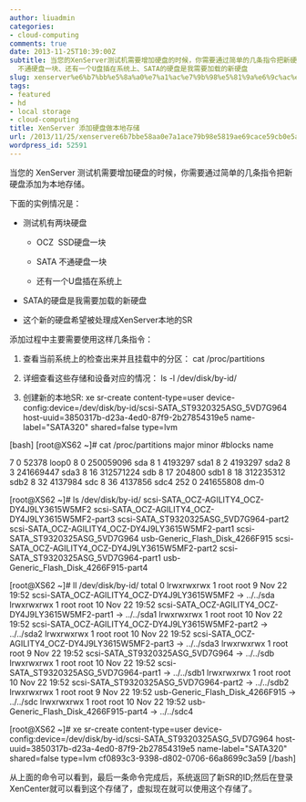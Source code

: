```yaml
---
author: liuadmin
categories:
- cloud-computing
comments: true
date: 2013-11-25T10:39:00Z
subtitle: 当您的XenServer测试机需要增加硬盘的时候，你需要通过简单的几条指令把新硬盘添加为本地存储。下面的实例情况是：测试机有两块硬盘、OCZ  SSD硬盘一块、SATA
  不通硬盘一块、还有一个U盘插在系统上、SATA的硬盘是我需要加载的新硬盘
slug: xenserver%e6%b7%bb%e5%8a%a0%e7%a1%ac%e7%9b%98%e5%81%9a%e6%9c%ac%e5%9c%b0%e5%ad%98%e5%82%a8
tags:
- featured
- hd
- local storage
- cloud-computing
title: XenServer 添加硬盘做本地存储
url: /2013/11/25/xenservere6b7bbe58aa0e7a1ace79b98e5819ae69cace59cb0e5ad98e582a8/
wordpress_id: 52591
---
```


当您的 XenServer 测试机需要增加硬盘的时候，你需要通过简单的几条指令把新硬盘添加为本地存储。

下面的实例情况是：



	
  * 测试机有两块硬盘

	
    * OCZ  SSD硬盘一块

	
    * SATA 不通硬盘一块

	
    * 还有一个U盘插在系统上




	
  * SATA的硬盘是我需要加载的新硬盘

	
  * 这个新的硬盘希望被处理成XenServer本地的SR


添加过程中主要需要使用这样几条指令：

	
  1. 查看当前系统上的检查出来并且挂载中的分区： cat /proc/partitions

	
  2. 详细查看这些存储和设备对应的情况： ls -l /dev/disk/by-id/

	
  3. 创建新的本地SR: xe sr-create content-type=user device-config:device=/dev/disk/by-id/scsi-SATA_ST9320325ASG_5VD7G964 host-uuid=3850317b-d23a-4ed0-87f9-2b27854319e5 name-label="SATA320" shared=false type=lvm


[bash]
[root@XS62 ~]# cat /proc/partitions
major minor #blocks name

7 0 52378 loop0
8 0 250059096 sda
8 1 4193297 sda1
8 2 4193297 sda2
8 3 241669447 sda3
8 16 312571224 sdb
8 17 204800 sdb1
8 18 312235312 sdb2
8 32 4137984 sdc
8 36 4137856 sdc4
252 0 241655808 dm-0

[root@XS62 ~]# ls /dev/disk/by-id/
scsi-SATA_OCZ-AGILITY4_OCZ-DY4J9LY3615W5MF2 scsi-SATA_OCZ-AGILITY4_OCZ-DY4J9LY3615W5MF2-part3 scsi-SATA_ST9320325ASG_5VD7G964-part2
scsi-SATA_OCZ-AGILITY4_OCZ-DY4J9LY3615W5MF2-part1 scsi-SATA_ST9320325ASG_5VD7G964 usb-Generic_Flash_Disk_4266F915
scsi-SATA_OCZ-AGILITY4_OCZ-DY4J9LY3615W5MF2-part2 scsi-SATA_ST9320325ASG_5VD7G964-part1 usb-Generic_Flash_Disk_4266F915-part4

[root@XS62 ~]# ll /dev/disk/by-id/
total 0
lrwxrwxrwx 1 root root 9 Nov 22 19:52 scsi-SATA_OCZ-AGILITY4_OCZ-DY4J9LY3615W5MF2 -> ../../sda
lrwxrwxrwx 1 root root 10 Nov 22 19:52 scsi-SATA_OCZ-AGILITY4_OCZ-DY4J9LY3615W5MF2-part1 -> ../../sda1
lrwxrwxrwx 1 root root 10 Nov 22 19:52 scsi-SATA_OCZ-AGILITY4_OCZ-DY4J9LY3615W5MF2-part2 -> ../../sda2
lrwxrwxrwx 1 root root 10 Nov 22 19:52 scsi-SATA_OCZ-AGILITY4_OCZ-DY4J9LY3615W5MF2-part3 -> ../../sda3
lrwxrwxrwx 1 root root 9 Nov 22 19:52 scsi-SATA_ST9320325ASG_5VD7G964 -> ../../sdb
lrwxrwxrwx 1 root root 10 Nov 22 19:52 scsi-SATA_ST9320325ASG_5VD7G964-part1 -> ../../sdb1
lrwxrwxrwx 1 root root 10 Nov 22 19:52 scsi-SATA_ST9320325ASG_5VD7G964-part2 -> ../../sdb2
lrwxrwxrwx 1 root root 9 Nov 22 19:52 usb-Generic_Flash_Disk_4266F915 -> ../../sdc
lrwxrwxrwx 1 root root 10 Nov 22 19:52 usb-Generic_Flash_Disk_4266F915-part4 -> ../../sdc4

[root@XS62 ~]# xe sr-create content-type=user device-config:device=/dev/disk/by-id/scsi-SATA_ST9320325ASG_5VD7G964 host-uuid=3850317b-d23a-4ed0-87f9-2b27854319e5 name-label="SATA320" shared=false type=lvm
cf0893c3-9398-d802-0706-66a8699c3a59
[/bash]

从上面的命令可以看到，最后一条命令完成后，系统返回了新SR的ID;然后在登录XenCenter就可以看到这个存储了，虚拟现在就可以使用这个存储了。
